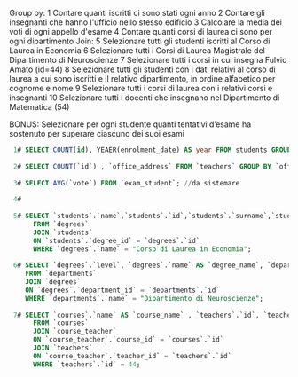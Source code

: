 Group by:
  1  Contare quanti iscritti ci sono stati ogni anno
  2  Contare gli insegnanti che hanno l'ufficio nello stesso edificio
  3  Calcolare la media dei voti di ogni appello d'esame
  4  Contare quanti corsi di laurea ci sono per ogni dipartimento
Join:
   5  Selezionare tutti gli studenti iscritti al Corso di Laurea in Economia
   6  Selezionare tutti i Corsi di Laurea Magistrale del Dipartimento di Neuroscienze
   7  Selezionare tutti i corsi in cui insegna Fulvio Amato (id=44)
   8  Selezionare tutti gli studenti con i dati relativi al corso di laurea a cui sono iscritti e il relativo dipartimento, in ordine alfabetico per cognome e nome
   9  Selezionare tutti i corsi di laurea con i relativi corsi e insegnanti
   10  Selezionare tutti i docenti che insegnano nel Dipartimento di Matematica (54)

BONUS: Selezionare per ogni studente quanti tentativi d’esame ha sostenuto per superare ciascuno dei suoi esami

```sql
 1# SELECT COUNT(id), YEAER(enrolment_date) AS year FROM students GROUP BY year; //DA SISTEMARE
 
 2# SELECT COUNT(`id`) , `office_address` FROM `teachers` GROUP BY `office_address`;
 
 3# SELECT AVG(`vote`) FROM `exam_student`; //da sistemare
 
 4# 
 
 5# SELECT `students`.`name`,`students`.`id`,`students`.`surname`,`students`.`registration_number`,        `degrees`.`name` AS `deegre_name`
      FROM `degrees`
      JOIN `students`
      ON `students`.`degree_id` = `degrees`.`id`
      WHERE `degrees`.`name` = "Corso di Laurea in Economia";
 
 6# SELECT `degrees`.`level`, `degrees`.`name` AS `degree_name`, `departments`.`name`
    FROM `departments`
    JOIN `degrees`
    ON `degrees`.`department_id` = `departments`.`id`
    WHERE `departments`.`name` = "Dipartimento di Neuroscienze";
 
 7# SELECT `courses`.`name` AS `course_name` , `teachers`.`id`, `teachers`.`name`, `teachers`.`surname`
      FROM `courses`
      JOIN `course_teacher`
      ON `course_teacher`.`course_id` = `courses`.`id`
      JOIN `teachers`
      ON `course_teacher`.`teacher_id` = `teachers`.`id`
      WHERE `teachers`.`id` = 44;
```